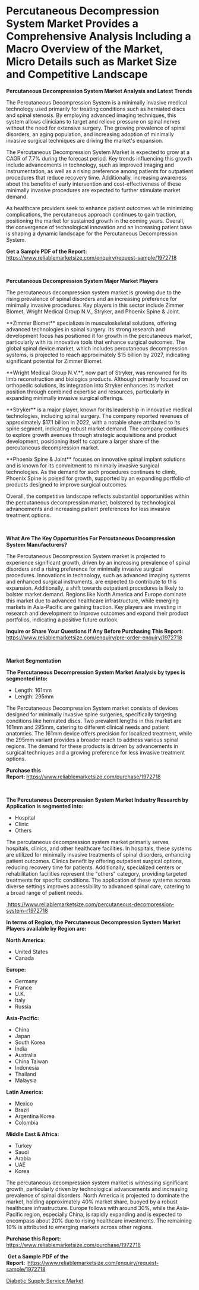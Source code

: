 <p><h1>Percutaneous Decompression System Market Provides a Comprehensive Analysis Including a Macro Overview of the Market, Micro Details such as Market Size and Competitive Landscape</h1></p><p><strong>Percutaneous Decompression System Market Analysis and Latest Trends</strong></p>
<p><p>The Percutaneous Decompression System is a minimally invasive medical technology used primarily for treating conditions such as herniated discs and spinal stenosis. By employing advanced imaging techniques, this system allows clinicians to target and relieve pressure on spinal nerves without the need for extensive surgery. The growing prevalence of spinal disorders, an aging population, and increasing adoption of minimally invasive surgical techniques are driving the market's expansion.</p><p>The Percutaneous Decompression System Market is expected to grow at a CAGR of 7.7% during the forecast period. Key trends influencing this growth include advancements in technology, such as improved imaging and instrumentation, as well as a rising preference among patients for outpatient procedures that reduce recovery time. Additionally, increasing awareness about the benefits of early intervention and cost-effectiveness of these minimally invasive procedures are expected to further stimulate market demand.</p><p>As healthcare providers seek to enhance patient outcomes while minimizing complications, the percutaneous approach continues to gain traction, positioning the market for sustained growth in the coming years. Overall, the convergence of technological innovation and an increasing patient base is shaping a dynamic landscape for the Percutaneous Decompression System.</p></p>
<p><strong>Get a Sample PDF of the Report:&nbsp;</strong> <a href="https://www.reliablemarketsize.com/enquiry/request-sample/1972718?utm_campaign=2773&utm_medium=2&utm_source=Github&utm_content=ia&utm_term=05032025&utm_id=percutaneous-decompression-system">https://www.reliablemarketsize.com/enquiry/request-sample/1972718</a></p>
<p>&nbsp;</p>
<p><strong>Percutaneous Decompression System Major Market Players</strong></p>
<p><p>The percutaneous decompression system market is growing due to the rising prevalence of spinal disorders and an increasing preference for minimally invasive procedures. Key players in this sector include Zimmer Biomet, Wright Medical Group N.V., Stryker, and Phoenix Spine & Joint.</p><p>**Zimmer Biomet** specializes in musculoskeletal solutions, offering advanced technologies in spinal surgery. Its strong research and development focus has positioned it for growth in the percutaneous market, particularly with its innovative tools that enhance surgical outcomes. The global spinal device market, which includes percutaneous decompression systems, is projected to reach approximately $15 billion by 2027, indicating significant potential for Zimmer Biomet.</p><p>**Wright Medical Group N.V.**, now part of Stryker, was renowned for its limb reconstruction and biologics products. Although primarily focused on orthopedic solutions, its integration into Stryker enhances its market position through combined expertise and resources, particularly in expanding minimally invasive surgical offerings.</p><p>**Stryker** is a major player, known for its leadership in innovative medical technologies, including spinal surgery. The company reported revenues of approximately $17.1 billion in 2022, with a notable share attributed to its spine segment, indicating robust market demand. The company continues to explore growth avenues through strategic acquisitions and product development, positioning itself to capture a larger share of the percutaneous decompression market.</p><p>**Phoenix Spine & Joint** focuses on innovative spinal implant solutions and is known for its commitment to minimally invasive surgical technologies. As the demand for such procedures continues to climb, Phoenix Spine is poised for growth, supported by an expanding portfolio of products designed to improve surgical outcomes.</p><p>Overall, the competitive landscape reflects substantial opportunities within the percutaneous decompression market, bolstered by technological advancements and increasing patient preferences for less invasive treatment options.</p></p>
<p>&nbsp;</p>
<p><strong>What Are The Key Opportunities For Percutaneous Decompression System Manufacturers?</strong></p>
<p><p>The Percutaneous Decompression System market is projected to experience significant growth, driven by an increasing prevalence of spinal disorders and a rising preference for minimally invasive surgical procedures. Innovations in technology, such as advanced imaging systems and enhanced surgical instruments, are expected to contribute to this expansion. Additionally, a shift towards outpatient procedures is likely to bolster market demand. Regions like North America and Europe dominate this market due to advanced healthcare infrastructure, while emerging markets in Asia-Pacific are gaining traction. Key players are investing in research and development to improve outcomes and expand their product portfolios, indicating a positive future outlook.</p></p>
<p><strong>Inquire or Share Your Questions If Any Before Purchasing This Report:</strong> <a href="https://www.reliablemarketsize.com/enquiry/pre-order-enquiry/1972718?utm_campaign=2773&utm_medium=2&utm_source=Github&utm_content=ia&utm_term=05032025&utm_id=percutaneous-decompression-system">https://www.reliablemarketsize.com/enquiry/pre-order-enquiry/1972718</a></p>
<p>&nbsp;</p>
<p><strong>Market Segmentation</strong></p>
<p><strong>The Percutaneous Decompression System Market Analysis by types is segmented into:</strong></p>
<p><ul><li>Length: 161mm</li><li>Length: 295mm</li></ul></p>
<p><p>The Percutaneous Decompression System market consists of devices designed for minimally invasive spine surgeries, specifically targeting conditions like herniated discs. Two prevalent lengths in this market are 161mm and 295mm, catering to different clinical needs and patient anatomies. The 161mm device offers precision for localized treatment, while the 295mm variant provides a broader reach to address various spinal regions. The demand for these products is driven by advancements in surgical techniques and a growing preference for less invasive treatment options.</p></p>
<p><strong>Purchase this Report:&nbsp;</strong><a href="https://www.reliablemarketsize.com/purchase/1972718?utm_campaign=2773&utm_medium=2&utm_source=Github&utm_content=ia&utm_term=05032025&utm_id=percutaneous-decompression-system">https://www.reliablemarketsize.com/purchase/1972718</a></p>
<p>&nbsp;</p>
<p><strong>The Percutaneous Decompression System Market Industry Research by Application is segmented into:</strong></p>
<p><ul><li>Hospital</li><li>Clinic</li><li>Others</li></ul></p>
<p><p>The percutaneous decompression system market primarily serves hospitals, clinics, and other healthcare facilities. In hospitals, these systems are utilized for minimally invasive treatments of spinal disorders, enhancing patient outcomes. Clinics benefit by offering outpatient surgical options, reducing recovery time for patients. Additionally, specialized centers or rehabilitation facilities represent the "others" category, providing targeted treatments for specific conditions. The application of these systems across diverse settings improves accessibility to advanced spinal care, catering to a broad range of patient needs.</p></p>
<p><a href="https://www.reliablemarketsize.com/percutaneous-decompression-system-r1972718?utm_campaign=2773&utm_medium=2&utm_source=Github&utm_content=ia&utm_term=05032025&utm_id=percutaneous-decompression-system">&nbsp;https://www.reliablemarketsize.com/percutaneous-decompression-system-r1972718</a></p>
<p><strong>In terms of Region, the Percutaneous Decompression System Market Players available by Region are:</strong></p>
<p>
    <p> <strong> North America: </strong>
        <ul>
            <li>United States</li>
            <li>Canada</li>
        </ul>
        </p> 
    <p> <strong> Europe: </strong>
        <ul>
            <li>Germany</li>
            <li>France</li>
            <li>U.K.</li>
            <li>Italy</li>
            <li>Russia</li>
        </ul>
        </p> 
    <p> <strong> Asia-Pacific: </strong>
        <ul>
            <li>China</li>
            <li>Japan</li>
            <li>South Korea</li>
            <li>India</li>
            <li>Australia</li>
            <li>China Taiwan</li>
            <li>Indonesia</li>
            <li>Thailand</li>
            <li>Malaysia</li>
        </ul>
        </p> 
    <p> <strong> Latin America: </strong>
        <ul>
            <li>Mexico</li>
            <li>Brazil</li>
            <li>Argentina Korea</li>
            <li>Colombia</li>
        </ul>
        </p> 
    <p> <strong> Middle East & Africa: </strong>
        <ul>
            <li>Turkey</li>
            <li>Saudi</li>
            <li>Arabia</li>
            <li>UAE</li>
            <li>Korea</li>
        </ul>
    </p>
    </p>
<p><p>The percutaneous decompression system market is witnessing significant growth, particularly driven by technological advancements and increasing prevalence of spinal disorders. North America is projected to dominate the market, holding approximately 40% market share, buoyed by a robust healthcare infrastructure. Europe follows with around 30%, while the Asia-Pacific region, especially China, is rapidly expanding and is expected to encompass about 20% due to rising healthcare investments. The remaining 10% is attributed to emerging markets across other regions.</p></p>
<p><strong>Purchase this Report: </strong><a href="https://www.reliablemarketsize.com/purchase/1972718?utm_campaign=2773&utm_medium=2&utm_source=Github&utm_content=ia&utm_term=05032025&utm_id=percutaneous-decompression-system">https://www.reliablemarketsize.com/purchase/1972718</a></p>
<p>&nbsp;<strong>Get a Sample PDF of the Report:&nbsp;&nbsp;</strong><a href="https://www.reliablemarketsize.com/enquiry/request-sample/1972718?utm_campaign=2773&utm_medium=2&utm_source=Github&utm_content=ia&utm_term=05032025&utm_id=percutaneous-decompression-system">https://www.reliablemarketsize.com/enquiry/request-sample/1972718</a></p>
<p><strong></strong></p>
<p><p><a href="https://github.com/dolorespeddico90/Market-Research-Report-List-1/blob/main/diabetic-supply-service-market.md?utm_campaign=2773&utm_medium=2&utm_source=Github&utm_content=ia&utm_term=05032025&utm_id=percutaneous-decompression-system">Diabetic Supply Service Market</a></p></p>